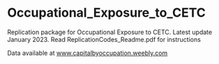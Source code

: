 # Occupational_Exposure_to_CETC
 Replication package for Occupational Exposure to CETC. Latest update January 2023.
 Read ReplicationCodes_Readme.pdf for instructions
 
 Data available at www.capitalbyoccupation.weebly.com
